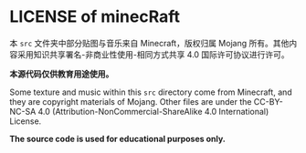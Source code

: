 # LICENSE of minecRaft

本 `src` 文件夹中部分贴图与音乐来自 Minecraft，版权归属 Mojang 所有。其他内容采用知识共享署名-非商业性使用-相同方式共享 4.0 国际许可协议进行许可。

**本源代码仅供教育用途使用。**

Some texture and music within this `src` directory come from Minecraft, and they are copyright materials of Mojang. Other files are under the CC-BY-NC-SA 4.0 (Attribution-NonCommercial-ShareAlike 4.0 International) License.

**The source code is used for educational purposes only.**
